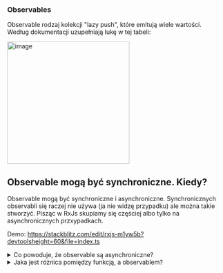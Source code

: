 ### Observables

Observable rodzaj kolekcji "lazy push", które emitują wiele wartości. Według dokumentacji uzupełniają lukę w tej tabeli: 

<img width="283" alt="image" src="https://user-images.githubusercontent.com/47832176/210890455-118598dc-a221-478b-8714-91b27f62cff0.png">


## Observable mogą być synchroniczne. Kiedy?

Observable mogą być synchroniczne i asynchroniczne. Synchronicznych observabli się raczej nie używa (ja nie widzę przypadku) ale można takie stworzyć. Pisząc w RxJs skupiamy się częściej albo tylko na asynchronicznych przxypadkach.

Demo: https://stackblitz.com/edit/rxjs-m1yw5b?devtoolsheight=60&file=index.ts 



<details>
<summary>Co powoduje, że observable są asynchroniczne?</summary>
Observable z natury są asynchroniczne i mogą emitować wiele wartości w czasie. Kiedy subskrybujesz się do observabla, wartość nie musi od razu się wyemitować. Natomiast observable wyśle wartość do observera/subscribera w przyszlości np. z jakimś opóźnieniem. W odróżnieniu od promisa, który przesyła tylko jedną wartość i następnie się kończy. 
  
  
  <br><br>
  
  Asynchroniczność pozwala działać w scenariuszu gdzie wartosć nie jest znana "od razu" np. przy requestach http lub nasłuchiwania eventu np. inputu użytkownika.
  
</details>

<details>
<summary>Jaka jest różnica pomiędzy funkcją, a observablem?</summary>
  Observable mogą 'zwrócic' (return) wiele rożnych wartości w czasie, funkcje tego nie mogą. <br>
  https://user-images.githubusercontent.com/47832176/210897847-115f39b2-b822-4ad7-ab1b-2cad8986c81a.png <br>
  https://user-images.githubusercontent.com/47832176/210897886-d96e503b-7bcd-438c-b6ff-1b12df66fbe7.png <br>
</details>
